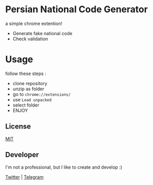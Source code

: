 
# Persian National Code Generator

a simple chrome extention!
- Generate fake national code 
- Check validation

# Usage

follow these steps :

- clone repository
- unzip as folder
- go to ``chrome://extensions/``
- use ``Load unpacked``
- select folder
- ENJOY


## License

[MIT](https://choosealicense.com/licenses/mit/)


## Developer

I'm not a professional, but I like to create and develop :)

[Twitter](https://twitter.com/pedramgholizade) | [Telegram](https://t.me/pedramgholizadeh)

